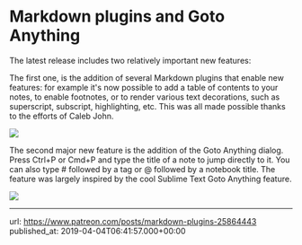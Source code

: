 # Markdown plugins and Goto Anything

The latest release includes two relatively important new features:

The first one, is the addition of several Markdown plugins that enable new features: for example it's now possible to add a table of contents to your notes, to enable footnotes, or to render various text decorations, such as superscript, subscript, highlighting, etc. This was all made possible thanks to the efforts of Caleb John.

![](images/20190404-074157_0.png)

The second major new feature is the addition of the Goto Anything dialog. Press Ctrl+P or Cmd+P and type the title of a note to jump directly to it. You can also type # followed by a tag or @ followed by a notebook title. The feature was largely inspired by the cool Sublime Text Goto Anything feature.

![](images/20190404-074157_1.png)

* * *

url: https://www.patreon.com/posts/markdown-plugins-25864443
published_at: 2019-04-04T06:41:57.000+00:00